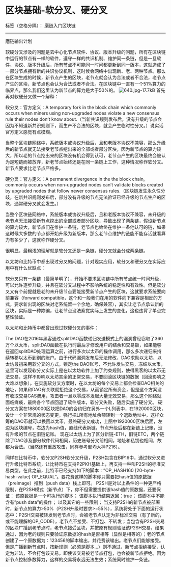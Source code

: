 ﻿# 区块基础-软分叉、硬分叉

标签（空格分隔）： 磨链入门区块链

---
磨链输出计划

软硬分叉涉及的问题是去中心化节点软件、协议、版本升级的问题，所有在区块链中运行的节点有一样的软件，遵守一样的共识机制、维护同一条链，但是一旦软件、协议、版本升级后，所有节点不可能同一时间都更新到同一版本，这就造成了一部分节点拥有新的共识协议机制，这时候会网络中出现新、老、两种节点。那么在区块生成的时候，新节点产生的区块，老节点就会认为合法或者不合法，老节点产生的区块，新节点也会认为合法或者不合法。在区块链中一直有一个51%算力的临界点，那么我们这里认为新节点的算力是大于50%的。
![640.jpg-17.7kB][1]
首先再对软硬分叉做一个解释：

软分叉：官方定义：A temporary fork in the block chain which commonly occurs when miners using non-upgraded nodes violate a new consensus rule their nodes don’t know about.（当新共识规则发布后，没有升级的节点会因为不知道新共识规则下，而生产不合法的区块，就会产生临时性分叉。）说实话官方定义感觉有点模糊。

当整个区块链网络中，系统版本或协议升级后，且和老版本协议不兼容，那么升级后的新节点就无法接受老节点挖出来的全部或者部分区块，因为新节点的算力较大，所以老的节点挖出来的区块没有机会得到认可，老节点产生的区块最终会被认为是短链而被放弃，新老节点始终还是在同一条链上工作，这种情况称作软分叉。新节点要求比老节点严格多。

硬分叉：官方定义：A permanent divergence in the the block chain, commonly occurs when non-upgraded nodes can’t validate blocks created by upgraded nodes that follow newer consensus rules.（区块链发生永久性分歧，在新共识规则发布后，部分没有升级的节点无法验证已经升级的节点生产的区块，通常硬分叉就会发生。）

当整个区块链网络中，系统版本或协议升级后，且和老版本协议不兼容，未升级的老节点无法接受新节点挖出的全部或者部分区块，导致出现了两条链，假设新节点的算力较大，新节点们在维护一条链，老节点也始终在维护一条他认可的链，如果这时候大多数的节点都开始升级为新版本，那么老节点维护的链能不能存活就看算力有多少了，这就称作硬分叉。

很明显，最粗浅的理解就是软分叉还是一条链，硬分叉就会分成两条链。

以太坊和比特币中都出现过分叉的问题，针对现实应用，软分叉和硬分叉在实际应用中有什么优缺点：

软分叉只有一条链（最简单明了），开始不要求区块链中所有节点统一时间升级，可以允许逐步升级，并且在软分叉过程中不影响系统的稳定性和有效性。但是软分叉又有个前提就是老的未升级节点要能接受新节点产生的区块，这就要求系统要向前兼容（forward compatible，这个和一般我们在用的软件向下兼容是相反的方式，要求新出现的区块对老系统留一个余地，确保兼容），其实让老节点承认新的区块，实际是一种欺骗，让老节点没法察觉实际上发生的变化，这也违背了单点完整性验证。

以太坊和比特币中都曾出现过软硬分叉的事件：

The DAO在2016年黑客通过splitDAO函数递归发送模式上的漏洞曾经窃取了360万个以太币，splitDAO函数在执行时最后才修改用户的结余和交易额，如果能够在返回splitDAO处理运算之前，进行多次以太币的操作调用，那么多次递归来持续转移以太币到别的账户。由于代码漏洞发布后无法修改，DAO求助以太坊，以太坊最初采用软分叉的方式，锁定the DAO账号，不允许发生交易，冻结以太币，这里可以发现软分叉实际上是在以太坊软件上加了约束规则，使得黑客的以太币无法交易，这样不影响以太坊其余的正常交易，不要回滚区块链的数据（回滚影响之大难以想象）。在实施软分叉方案时，在以太坊的每个交易上都会检查DAO相关的地址，如果和DAO有关联就拒绝这个交易，从而锁定所有资金，但是这个方案没有收取交易GAS费用，攻击者一旦以零成本发起大量无效交易，那么这个网络就面临瘫痪，最终各个节点回退了软件版本，软分叉失败，随后实施了硬分叉。
硬分叉方案在1880000区块把DAO的合约归在另外一个L列表中，在1920000区块，设计一个非常规的状态变更，强行把L所有地址余额转到一个退款地址中，这样众筹的DAO币就可以换回以太币，最终硬分叉成功，上图中1920000区块后面，左边为区块编号，右边为hash值，直线代表新链，节点升级后都在新链上记账，没有升级的节点在旧链记账。
现在以太坊上为了区分新链-ETH，旧链ETC，两个链除了DAO涉及部分软件代码相同，历史账号分叉前相同，地址和私钥也相同，故都为合法。（当然还有重放攻击，同样参考邹均大神P216）。

同样在比特币中，软分叉P2SH软分叉升级，P2SH包含在BIP16中，通过软分叉进行升级比特币系统，让比特币在支持P2PKH基础上，再支持一种叫P2SH的标准交易类型。在此之前，比特币已经支持如下的脚本：”OP_HASH160 [20-byte-hash-value] OP_EQUAL”。要花费这样的脚本你只需要把hash值的原数据（preimage）推到（push data）栈上即可。
P2SH是对以上条件的一种更严格限制，在P2SH模式（新节点）下，你不但需要提供该hash值的原数据，还要保证：
该原数据是一个可执行的脚本；
该脚本执行结果返回：true；
该脚本中不能含有”push data”的操作；
以及其它的一些限制；
当支持P2SH的新节点被部署时，新节点的算力>50%（P2SH升级时要求>=55%），系统将处于下面的运行状态中：P2SH交易被转发到老节点时，会被老节点认定为非标准交易（有了新的，或不能理解的OP_CODE），老节点不接受、不打包、不转发；当包含有P2SH交易的区块广播到老节点时，老节点接受区块，并按原有规则验证该P2SH交易，结果通过，因为老的规则只要验证原数据的hash是否相等（显然是相等的）；老的节点创建了一个原数据为：123456的脚本输出，并花费该输出。老节点们能够接受。但是广播到新节点时，按新规则（必须是脚本…）则不通过，新节点拒绝接受，认定为非法，不会打包该交易。即使该交易被老节点打包，也会被新节点拒绝。因为新节点控制多数算力，这样的交易将永远无法生效；系统同时维护一条链。


  [1]: http://static.zybuluo.com/JackyJin/ycd0gbr38l5e0tr7x5ix4tcr/640.jpg